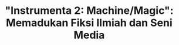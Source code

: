 ---
title: '"Instrumenta 2: Machine/Magic": Memadukan Fiksi Ilmiah dan Seni Media'
headline: "Direktorat Jenderal Kebudayaan Kementerian Pendidikan dan Kebudayaan menyelenggarakan festival seni media berskala Internasional bertajuk Instrumenta 2: Machine/Magic yang akan berlangsung 23 Oktober hingga 19 November 2019 diGedung Galeri Nasional, Jakarta."
redir: https://edukasi.kompas.com/read/2019/10/24/21574761/instrumenta-2-machine-magic-memadukan-fiksi-ilmiah-dan-seni-media?utm_source=dlvr.it&utm_medium=twitter
source: "Kompas.com / Yohanes Enggar Harususilo"
---